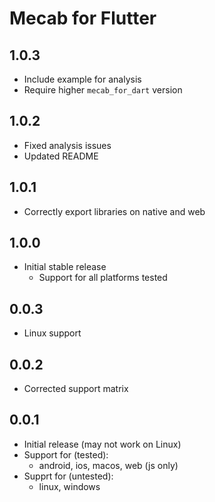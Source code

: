 # Mecab for Flutter

## 1.0.3

* Include example for analysis
* Require higher `mecab_for_dart` version

## 1.0.2

* Fixed analysis issues
* Updated README

## 1.0.1

* Correctly export libraries on native and web

## 1.0.0

* Initial stable release
  * Support for all platforms tested

## 0.0.3

* Linux support

## 0.0.2

* Corrected support matrix

## 0.0.1

* Initial release (may not work on Linux)
* Support for (tested):
  * android, ios, macos, web (js only)
* Supprt for (untested):
  * linux, windows
